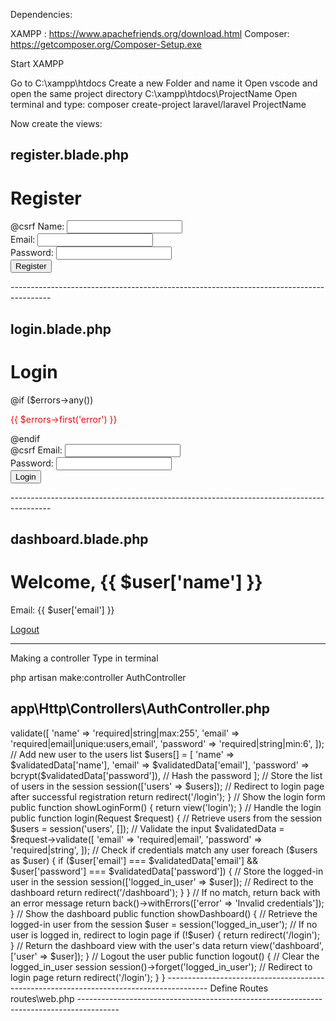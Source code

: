 Dependencies:

XAMPP : https://www.apachefriends.org/download.html
Composer: https://getcomposer.org/Composer-Setup.exe

Start XAMPP

Go to C:\xampp\htdocs
Create a new Folder and name it 
Open vscode and open the same project directory C:\xampp\htdocs\ProjectName
Open terminal and type:
composer create-project laravel/laravel ProjectName


Now create the views:

register.blade.php
----------------------------------------------------------------------------------------
<!DOCTYPE html>
<html>
<head>
    <title>Sign-Up</title>
</head>
<body>
    <h1>Register</h1>
    <form method="POST" action="/register">
        @csrf
        <label for="name">Name:</label>
        <input type="text" id="name" name="name" required>
        <br>
        <label for="email">Email:</label>
        <input type="email" id="email" name="email" required>
        <br>
        <label for="password">Password:</label>
        <input type="password" id="password" name="password" required>
        <br>
        <button type="submit">Register</button>
    </form>
</body>
</html>
----------------------------------------------------------------------------------------

login.blade.php
----------------------------------------------------------------------------------------
<!DOCTYPE html>
<html>
<head>
    <title>Login</title>
</head>
<body>
    <h1>Login</h1>
    @if ($errors->any())
        <p style="color:red">{{ $errors->first('error') }}</p>
    @endif
    <form method="POST" action="/login">
        @csrf
        <label for="email">Email:</label>
        <input type="email" id="email" name="email" required>
        <br>
        <label for="password">Password:</label>
        <input type="password" id="password" name="password" required>
        <br>
        <button type="submit">Login</button>
    </form>
</body>
</html>
----------------------------------------------------------------------------------------

dashboard.blade.php
----------------------------------------------------------------------------------------

<!DOCTYPE html>
<html>
<head>
    <title>Dashboard</title>
</head>
<body>
    <h1>Welcome, {{ $user['name'] }}</h1>
    <p>Email: {{ $user['email'] }}</p>
    <a href="/logout">Logout</a>
</body>
</html>


----------------------------------------------------------------------------------------


Making a controller
Type in terminal

php artisan make:controller AuthController


app\Http\Controllers\AuthController.php
----------------------------------------------------------------------------------------
<?php

namespace App\Http\Controllers;

use Illuminate\Http\Request;

class AuthController extends Controller
{
// Show the registration form
public function showRegisterForm()
{
    return view('register');
}

// Handle the registration
public function register(Request $request)
{
    // Temporary in-memory list of users
    $users = session('users', []);

    // Validate the form input
    $validatedData = $request->validate([
        'name' => 'required|string|max:255',
        'email' => 'required|email|unique:users,email',
        'password' => 'required|string|min:6',
    ]);

    // Add new user to the users list
    $users[] = [
        'name' => $validatedData['name'],
        'email' => $validatedData['email'],
        'password' => bcrypt($validatedData['password']),  // Hash the password
    ];

    // Store the list of users in the session
    session(['users' => $users]);

    // Redirect to login page after successful registration
    return redirect('/login');
}

// Show the login form
public function showLoginForm()
{
    return view('login');
}

// Handle the login
public function login(Request $request)
{
    // Retrieve users from the session
    $users = session('users', []);

    // Validate the input
    $validatedData = $request->validate([
        'email' => 'required|email',
        'password' => 'required|string',
    ]);

    // Check if credentials match any user
    foreach ($users as $user) {
        if ($user['email'] === $validatedData['email'] && $user['password'] === $validatedData['password']) {
            // Store the logged-in user in the session
            session(['logged_in_user' => $user]);

            // Redirect to the dashboard
            return redirect('/dashboard');
        }
    }

    // If no match, return back with an error message
    return back()->withErrors(['error' => 'Invalid credentials']);
}

// Show the dashboard
public function showDashboard()
{
    // Retrieve the logged-in user from the session
    $user = session('logged_in_user');

    // If no user is logged in, redirect to login page
    if (!$user) {
        return redirect('/login');
    }

    // Return the dashboard view with the user's data
    return view('dashboard', ['user' => $user]);
}

// Logout the user
public function logout()
{
    // Clear the logged_in_user session
    session()->forget('logged_in_user');

    // Redirect to login page
    return redirect('/login');
}
}
----------------------------------------------------------------------------------------

Define Routes

routes\web.php

----------------------------------------------------------------------------------------
<?php

use Illuminate\Support\Facades\Route;

Route::get('/', function () {
    return view('welcome');
});

Route::get('/register', [AuthController::class, 'showRegisterForm']);
Route::post('/register', [AuthController::class, 'register']);

Route::get('/login', [AuthController::class, 'showLoginForm']);
Route::post('/login', [AuthController::class, 'login']);

Route::get('/dashboard', [AuthController::class, 'showDashboard']);
Route::get('/logout', [AuthController::class, 'logout']);
----------------------------------------------------------------------------------------

Keep in mind that there are some pieces of code here that we have not discussed in the lecture like Form validation logic and Bcrypt logic in public function register, do research on your own for this as they will come in quiz



